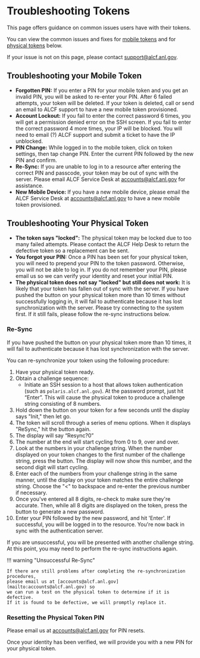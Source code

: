 # Troubleshooting Tokens

This page offers guidance on common issues users have with their tokens. 

You can view the common issues and fixes for [mobile tokens](#troubleshooting-your-mobile-token) and for [physical tokens](#troubleshooting-your-physical-token) below.

If your issue is not on this page, please contact [support@alcf.anl.gov](mailto:support@alcf.anl.gov).

## Troubleshooting your Mobile Token

- **Forgotten PIN:** If you enter a PIN for your mobile token and you get an
  invalid PIN, you will be asked to re-enter your PIN.
  After 6 failed attempts, your token will be deleted.
  If your token is deleted, call or send an email to ALCF support to have a new
  mobile token provisioned.
- **Account Lockout:** If you fail to enter the correct password 6 times, you
  will get a permission denied error on the SSH screen.
  If you fail to enter the correct password 4 more times, your IP will be
  blocked.
  You will need to email (<CALL>?) ALCF support and submit a ticket to have the
  IP unblocked.
- **PIN Change:** While logged in to the mobile token, click on token settings,
  then tap change PIN.
  Enter the current PIN followed by the new PIN and confirm.
- **Re-Sync:** If you are unable to log in to a resource after entering the
  correct PIN and passcode, your token may be out of sync with the server.
  Please email ALCF Service Desk at
  [accounts@alcf.anl.gov](mailto:accounts@alcf.anl.gov) for assistance.
- **New Mobile Device:** If you have a new mobile device, please email the ALCF
  Service Desk at [accounts@alcf.anl.gov](mailto:accounts@alcf.anl.gov) to have a
  new mobile token provisioned.

## Troubleshooting Your Physical Token

- **The token says "locked":** The physical token may be locked due to too many
  failed attempts.
  Please contact the ALCF Help Desk to return the defective token so a
  replacement can be sent.
- **You forgot your PIN:** Once a PIN has been set for your physical token, you
  will need to prepend your PIN to the token password.
  Otherwise, you will not be able to log in.
  If you do not remember your PIN, please email us so we can verify your
  identity and reset your initial PIN.
- **The physical token does not say "locked" but still does not work:** It is
  likely that your token has fallen out of sync with the server.
  If you have pushed the button on your physical token more than 10 times
  without successfully logging in, it will fail to authenticate because it has
  lost synchronization with the server.
  Please try connecting to the system first. If it still fails, please follow
  the re-sync instructions below.

### Re-Sync

If you have pushed the button on your physical token more than 10 times, it
will fail to authenticate because it has lost synchronization with the server.

You can re-synchronize your token using the following procedure:

1. Have your physical token ready.
2. Obtain a challenge sequence:
   - Initiate an SSH session to a host that allows token authentication (such
     as `polaris.alcf.anl.gov`).
     At the password prompt, just hit “Enter”.
     This will cause the physical token to produce a challenge string
     consisting of 8 numbers.
3. Hold down the button on your token for a few seconds until the display says
   "Init," then let go.
4. The token will scroll through a series of menu options. When it displays
   "ReSync," hit the button again.
5. The display will say “Resync?0”
6. The number at the end will start cycling from 0 to 9, over and over.
7. Look at the numbers in your challenge string.
   When the number displayed on your token changes to the first number of the
   challenge string, press the button. The display will now show this number,
   and the second digit will start cycling.
8. Enter each of the numbers from your challenge string in the same manner,
   until the display on your token matches the entire challenge string.
   Choose the "<" to backspace and re-enter the previous number if necessary.
9. Once you've entered all 8 digits, re-check to make sure they're accurate.
   Then, while all 8 digits are displayed on the token, press the button to
   generate a new password.
10. Enter your PIN followed by the new password, and hit 'Enter'.
   If successful, you will be logged in to the resource. You're now back in
   sync with the authentication server.

If you are unsuccessful, you will be presented with another challenge string.
At this point, you may need to perform the re-sync instructions again.

!!! warning "Unsuccessful Re-Sync"

    If there are still problems after completing the re-synchronization procedures,
    please email us at [accounts@alcf.anl.gov](mailto:accounts@alcf.anl.gov) so
    we can run a test on the physical token to determine if it is defective.
    If it is found to be defective, we will promptly replace it.

### Resetting the Physical Token PIN

Please email us at
[accounts@alcf.anl.gov](mailto:accounts@alcf.anl.gov)
for PIN resets.

Once your identity has been verified, we will provide you with a new PIN for
your physical token.
